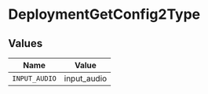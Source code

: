 # DeploymentGetConfig2Type


## Values

| Name          | Value         |
| ------------- | ------------- |
| `INPUT_AUDIO` | input_audio   |